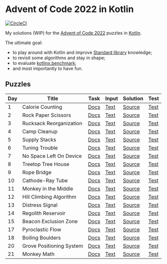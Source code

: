 # Advent of Code 2022 in Kotlin

[![CircleCI](https://dl.circleci.com/status-badge/img/gh/lakiboy/advent-of-code-2022-kotlin.svg?style=svg&circle-token=0104223da0789fd7cbd9f2a2d030f91c76845550)](https://dl.circleci.com/status-badge/redirect/gh/lakiboy/advent-of-code-2022-kotlin/tree/main)

My solutions (WIP) for the [Advent of Code 2022](https://adventofcode.com/2022) puzzles in [Kotlin](https://kotlinlang.org).

The ultimate goal:

- to play around with Kotlin and improve [Standard library](https://kotlinlang.org/api/latest/jvm/stdlib/) knowledge;
- to revisit some algorithms and stay in shape;
- to evaluate [kotlinx.benchmark](https://github.com/Kotlin/kotlinx-benchmark);
- and most importantly to have fun.

## Puzzles

| Day | Title                    | Task                                         | Input                                | Solution                                               | Test                                                     |
|-----|--------------------------|----------------------------------------------|--------------------------------------|--------------------------------------------------------|----------------------------------------------------------|
| 1   | Calorie Counting         | [Docs](https://adventofcode.com/2022/day/1)  | [Text](src/main/resources/day01.txt) | [Source](src/main/kotlin/io/dmitrijs/aoc2022/Day01.kt) | [Test](src/test/kotlin/io/dmitrijs/aoc2022/Day01Test.kt) |
| 2   | Rock Paper Scissors      | [Docs](https://adventofcode.com/2022/day/2)  | [Text](src/main/resources/day02.txt) | [Source](src/main/kotlin/io/dmitrijs/aoc2022/Day02.kt) | [Test](src/test/kotlin/io/dmitrijs/aoc2022/Day02Test.kt) |
| 3   | Rucksack Reorganization  | [Docs](https://adventofcode.com/2022/day/3)  | [Text](src/main/resources/day03.txt) | [Source](src/main/kotlin/io/dmitrijs/aoc2022/Day03.kt) | [Test](src/test/kotlin/io/dmitrijs/aoc2022/Day03Test.kt) |
| 4   | Camp Cleanup             | [Docs](https://adventofcode.com/2022/day/4)  | [Text](src/main/resources/day04.txt) | [Source](src/main/kotlin/io/dmitrijs/aoc2022/Day04.kt) | [Test](src/test/kotlin/io/dmitrijs/aoc2022/Day04Test.kt) |
| 5   | Supply Stacks            | [Docs](https://adventofcode.com/2022/day/5)  | [Text](src/main/resources/day05.txt) | [Source](src/main/kotlin/io/dmitrijs/aoc2022/Day05.kt) | [Test](src/test/kotlin/io/dmitrijs/aoc2022/Day05Test.kt) |
| 6   | Tuning Trouble           | [Docs](https://adventofcode.com/2022/day/6)  | [Text](src/main/resources/day06.txt) | [Source](src/main/kotlin/io/dmitrijs/aoc2022/Day06.kt) | [Test](src/test/kotlin/io/dmitrijs/aoc2022/Day06Test.kt) |
| 7   | No Space Left On Device  | [Docs](https://adventofcode.com/2022/day/7)  | [Text](src/main/resources/day07.txt) | [Source](src/main/kotlin/io/dmitrijs/aoc2022/Day07.kt) | [Test](src/test/kotlin/io/dmitrijs/aoc2022/Day07Test.kt) |
| 8   | Treetop Tree House       | [Docs](https://adventofcode.com/2022/day/8)  | [Text](src/main/resources/day08.txt) | [Source](src/main/kotlin/io/dmitrijs/aoc2022/Day08.kt) | [Test](src/test/kotlin/io/dmitrijs/aoc2022/Day08Test.kt) |
| 9   | Rope Bridge              | [Docs](https://adventofcode.com/2022/day/9)  | [Text](src/main/resources/day09.txt) | [Source](src/main/kotlin/io/dmitrijs/aoc2022/Day09.kt) | [Test](src/test/kotlin/io/dmitrijs/aoc2022/Day09Test.kt) |
| 10  | Cathode-Ray Tube         | [Docs](https://adventofcode.com/2022/day/10) | [Text](src/main/resources/day10.txt) | [Source](src/main/kotlin/io/dmitrijs/aoc2022/Day10.kt) | [Test](src/test/kotlin/io/dmitrijs/aoc2022/Day10Test.kt) |
| 11  | Monkey in the Middle     | [Docs](https://adventofcode.com/2022/day/11) | [Text](src/main/resources/day11.txt) | [Source](src/main/kotlin/io/dmitrijs/aoc2022/Day11.kt) | [Test](src/test/kotlin/io/dmitrijs/aoc2022/Day11Test.kt) |
| 12  | Hill Climbing Algorithm  | [Docs](https://adventofcode.com/2022/day/12) | [Text](src/main/resources/day12.txt) | [Source](src/main/kotlin/io/dmitrijs/aoc2022/Day12.kt) | [Test](src/test/kotlin/io/dmitrijs/aoc2022/Day12Test.kt) |
| 13  | Distress Signal          | [Docs](https://adventofcode.com/2022/day/13) | [Text](src/main/resources/day13.txt) | [Source](src/main/kotlin/io/dmitrijs/aoc2022/Day13.kt) | [Test](src/test/kotlin/io/dmitrijs/aoc2022/Day13Test.kt) |
| 14  | Regolith Reservoir       | [Docs](https://adventofcode.com/2022/day/14) | [Text](src/main/resources/day14.txt) | [Source](src/main/kotlin/io/dmitrijs/aoc2022/Day14.kt) | [Test](src/test/kotlin/io/dmitrijs/aoc2022/Day14Test.kt) |
| 15  | Beacon Exclusion Zone    | [Docs](https://adventofcode.com/2022/day/15) | [Text](src/main/resources/day15.txt) | [Source](src/main/kotlin/io/dmitrijs/aoc2022/Day15.kt) | [Test](src/test/kotlin/io/dmitrijs/aoc2022/Day15Test.kt) |
| 17  | Pyroclastic Flow         | [Docs](https://adventofcode.com/2022/day/17) | [Text](src/main/resources/day17.txt) | [Source](src/main/kotlin/io/dmitrijs/aoc2022/Day17.kt) | [Test](src/test/kotlin/io/dmitrijs/aoc2022/Day17Test.kt) |
| 18  | Boiling Boulders         | [Docs](https://adventofcode.com/2022/day/18) | [Text](src/main/resources/day18.txt) | [Source](src/main/kotlin/io/dmitrijs/aoc2022/Day18.kt) | [Test](src/test/kotlin/io/dmitrijs/aoc2022/Day18Test.kt) |
| 20  | Grove Positioning System | [Docs](https://adventofcode.com/2022/day/20) | [Text](src/main/resources/day20.txt) | [Source](src/main/kotlin/io/dmitrijs/aoc2022/Day20.kt) | [Test](src/test/kotlin/io/dmitrijs/aoc2022/Day20Test.kt) |
| 21  | Monkey Math              | [Docs](https://adventofcode.com/2022/day/21) | [Text](src/main/resources/day21.txt) | [Source](src/main/kotlin/io/dmitrijs/aoc2022/Day21.kt) | [Test](src/test/kotlin/io/dmitrijs/aoc2022/Day21Test.kt) |
